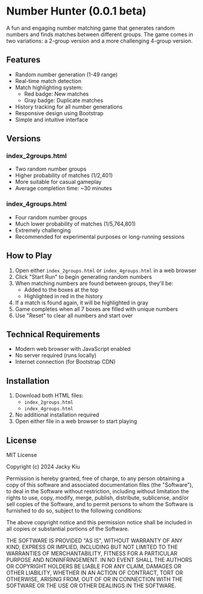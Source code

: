 # Number Hunter (0.0.1 beta)

A fun and engaging number matching game that generates random numbers and finds matches between different groups. The game comes in two variations: a 2-group version and a more challenging 4-group version.

## Features

- Random number generation (1-49 range)
- Real-time match detection
- Match highlighting system:
  - Red badge: New matches
  - Gray badge: Duplicate matches
- History tracking for all number generations
- Responsive design using Bootstrap
- Simple and intuitive interface

## Versions

### index_2groups.html
- Two random number groups
- Higher probability of matches (1/2,401)
- More suitable for casual gameplay
- Average completion time: ~30 minutes

### index_4groups.html
- Four random number groups
- Much lower probability of matches (1/5,764,801)
- Extremely challenging
- Recommended for experimental purposes or long-running sessions

## How to Play

1. Open either `index_2groups.html` or `index_4groups.html` in a web browser
2. Click "Start Run" to begin generating random numbers
3. When matching numbers are found between groups, they'll be:
   - Added to the boxes at the top
   - Highlighted in red in the history
4. If a match is found again, it will be highlighted in gray
5. Game completes when all 7 boxes are filled with unique numbers
6. Use "Reset" to clear all numbers and start over

## Technical Requirements

- Modern web browser with JavaScript enabled
- No server required (runs locally)
- Internet connection (for Bootstrap CDN)

## Installation

1. Download both HTML files:
   - `index_2groups.html`
   - `index_4groups.html`
2. No additional installation required
3. Open either file in a web browser to start playing

## License

MIT License

Copyright (c) 2024 Jacky Kiu

Permission is hereby granted, free of charge, to any person obtaining a copy of this software and associated documentation files (the "Software"), to deal in the Software without restriction, including without limitation the rights to use, copy, modify, merge, publish, distribute, sublicense, and/or sell copies of the Software, and to permit persons to whom the Software is furnished to do so, subject to the following conditions:

The above copyright notice and this permission notice shall be included in all copies or substantial portions of the Software.

THE SOFTWARE IS PROVIDED "AS IS", WITHOUT WARRANTY OF ANY KIND, EXPRESS OR IMPLIED, INCLUDING BUT NOT LIMITED TO THE WARRANTIES OF MERCHANTABILITY, FITNESS FOR A PARTICULAR PURPOSE AND NONINFRINGEMENT. IN NO EVENT SHALL THE AUTHORS OR COPYRIGHT HOLDERS BE LIABLE FOR ANY CLAIM, DAMAGES OR OTHER LIABILITY, WHETHER IN AN ACTION OF CONTRACT, TORT OR OTHERWISE, ARISING FROM, OUT OF OR IN CONNECTION WITH THE SOFTWARE OR THE USE OR OTHER DEALINGS IN THE SOFTWARE.